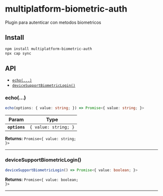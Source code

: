 # multiplatform-biometric-auth

Plugin para autenticar con metodos biometricos

## Install

```bash
npm install multiplatform-biometric-auth
npx cap sync
```

## API

<docgen-index>

* [`echo(...)`](#echo)
* [`deviceSupportBiometricLogin()`](#devicesupportbiometriclogin)

</docgen-index>

<docgen-api>
<!--Update the source file JSDoc comments and rerun docgen to update the docs below-->

### echo(...)

```typescript
echo(options: { value: string; }) => Promise<{ value: string; }>
```

| Param         | Type                            |
| ------------- | ------------------------------- |
| **`options`** | <code>{ value: string; }</code> |

**Returns:** <code>Promise&lt;{ value: string; }&gt;</code>

--------------------


### deviceSupportBiometricLogin()

```typescript
deviceSupportBiometricLogin() => Promise<{ value: boolean; }>
```

**Returns:** <code>Promise&lt;{ value: boolean; }&gt;</code>

--------------------

</docgen-api>

